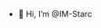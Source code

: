 - 👋 Hi, I’m @IM-Starc
 
<!---
IM-Starc/IM-Starc is a ✨ special ✨ repository because its `README.md` (this file) appears on your GitHub profile.
You can click the Preview link to take a look at your changes.
--->
